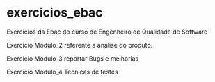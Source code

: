 # exercicios_ebac
Exercicios da Ebac do curso de Engenheiro de Qualidade de Software

Exercicio Modulo_2 referente a analise do produto.

Exercicio Modulo_3 reportar Bugs e melhorias

Exercicio Modulo_4 Técnicas de testes